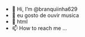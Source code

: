 - 👋 Hi, I’m @branquiinha629
- 👀 eu gosto de ouvir musica
- 🌱 html
- 📫 How to reach me ...

<!---
branquiinha629/branquiinha629 is a ✨ special ✨ repository because its `README.md` (this file) appears on your GitHub profile.
You can click the Preview link to take a look at your changes.
--->
